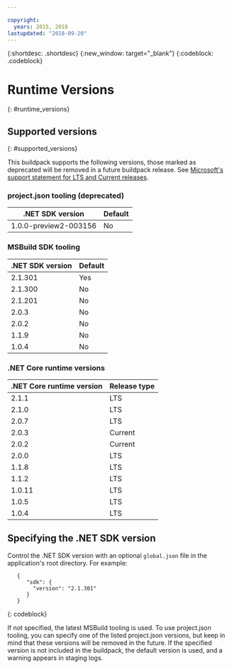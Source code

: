 ```yaml
---

copyright:
  years: 2015, 2018
lastupdated: "2018-09-20"
---
```


{:shortdesc: .shortdesc}
{:new_window: target="_blank"}
{:codeblock: .codeblock}


# Runtime Versions
{: #runtime_versions}

## Supported versions
{: #supported_versions}

This buildpack supports the following versions, those marked as deprecated will be removed in a future buildpack release.  See [Microsoft's support statement for LTS and Current releases](https://www.microsoft.com/net/core/support).

### project.json tooling (deprecated)

| .NET SDK version        | Default |
|-------------------------|---------|
| 1.0.0-preview2-003156   |   No    |

### MSBuild SDK tooling

| .NET SDK version        | Default          |
|-------------------------|------------------|
| 2.1.301                 |   Yes            |
| 2.1.300                 |   No             |
| 2.1.201                 |   No             |
| 2.0.3                   |   No             |
| 2.0.2                   |   No             |
| 1.1.9                   |   No             |
| 1.0.4                   |   No             |


### .NET Core runtime versions

| .NET Core runtime version | Release type      |
|---------------------------|-------------------|
| 2.1.1                     | LTS               |
| 2.1.0                     | LTS               |
| 2.0.7                     | LTS               |
| 2.0.3                     | Current           |
| 2.0.2                     | Current           |
| 2.0.0                     | LTS               |
| 1.1.8                     | LTS               |
| 1.1.2                     | LTS               |
| 1.0.11                    | LTS               |
| 1.0.5                     | LTS               |
| 1.0.4                     | LTS               |

## Specifying the .NET SDK version

Control the .NET SDK version with an optional `global.json` file in the application's root directory. For example:
```
   {
      "sdk": {
        "version": "2.1.301"
      }
   }
```
{: codeblock}

If not specified, the latest MSBuild tooling is used.  To use project.json tooling, you can specify one of the listed project.json versions, but keep in mind that these versions will be removed in the future.  If the specified version is not included in the buildpack, the default version is used, and a warning appears in staging logs.
